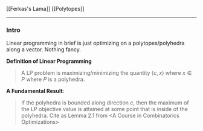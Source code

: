 [[Ferkas's Lama]]
[[Polytopes]]

---
### **Intro**

Linear programming in brief is just optimizing on a polytopes/polyhedra along a vector. Nothing fancy. 

**Definition of Linear Programming**

> A LP problem is maximizing/minimizing the quantity $\langle c, x\rangle$ where $x\in P$ where $P$ is a polyhedra. 

**A Fundamental Result**: 

> If the polyhedra is bounded along direction $c$, then the maximum of the LP objective value is attained at some point that is inside of the polyhedra. Cite as Lemma 2.1 from \<A Course in Combinatorics Optimizations\>
